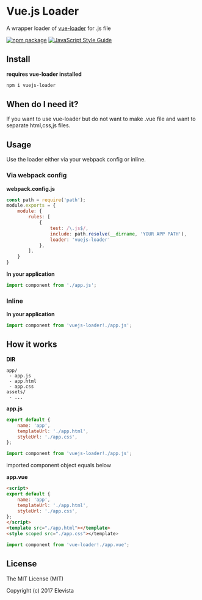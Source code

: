 # Vue.js Loader
A wrapper loader of [vue-loader](https://npmjs.com/package/vue-loader) for .js file

 [![npm package](https://img.shields.io/npm/v/vue-loader.svg?maxAge=2592000)](https://www.npmjs.com/package/vue-loader)
 [![JavaScript Style Guide](https://img.shields.io/badge/code_style-standard-brightgreen.svg)](https://standardjs.com)


## Install
**requires vue-loader installed**
```bash
npm i vuejs-loader
```

## When do I need it?
If you want to use vue-loader but do not want to make .vue file and want to separate html,css,js files.

## Usage
Use the loader either via your webpack config or inline.

### Via webpack config

**webpack.config.js**
```js
const path = require('path');
module.exports = {
    module: {
        rules: [
            {
                test: /\.js$/,
                include: path.resolve(__dirname, 'YOUR APP PATH'),
                loader: 'vuejs-loader'
            },
        ],
    }
}
```

**In your application**
```js
import component from './app.js';
```


### Inline

**In your application**
```js
import component from 'vuejs-loader!./app.js';
```

## How it works
**DIR**
```text
app/
 - app.js
 - app.html
 - app.css
assets/
 - ...
```

**app.js**
```js
export default {
    name: 'app',
    templateUrl: './app.html',
    styleUrl: './app.css',
};
```
```js
import component from 'vuejs-loader!./app.js';
```
imported component object equals below

**app.vue**
```html
<script>
export default {
    name: 'app',
    templateUrl: './app.html',
    styleUrl: './app.css',
};
</script>
<template src="./app.html"></template>
<style scoped src="./app.css"></template>
```
```js
import component from 'vue-loader!./app.vue';
```


## License
The MIT License (MIT)

Copyright (c) 2017 Elevista
